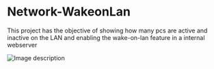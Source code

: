 # Network-WakeonLan
This project has the objective of showing how many pcs are active and inactive on the LAN and enabling the wake-on-lan feature in a internal webserver

![Image description](Network-WakeonLan/screenshot1.png)
